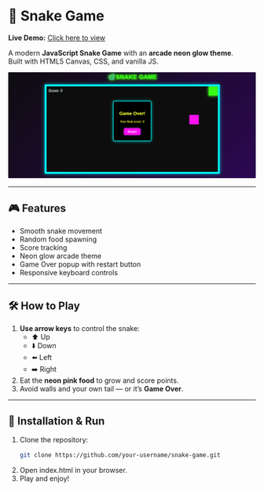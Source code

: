 # 🐍 Snake Game
**Live Demo:** [Click here to view](https://yourusername.github.io/your-repo-name/)  

A modern **JavaScript Snake Game** with an **arcade neon glow theme**.  
Built with HTML5 Canvas, CSS, and vanilla JS.

![Snake Game Gameplay](images/gameplay.gif)

---

## 🎮 Features
- Smooth snake movement
- Random food spawning
- Score tracking
- Neon glow arcade theme
- Game Over popup with restart button
- Responsive keyboard controls

---
## 🛠️ How to Play
1. **Use arrow keys** to control the snake:
   - ⬆️ Up
   - ⬇️ Down
   - ⬅️ Left
   - ➡️ Right
2. Eat the **neon pink food** to grow and score points.
3. Avoid walls and your own tail — or it’s **Game Over**.

---

## 🚀 Installation & Run
1. Clone the repository:
   ```bash
   git clone https://github.com/your-username/snake-game.git
2. Open index.html in your browser.
3. Play and enjoy!